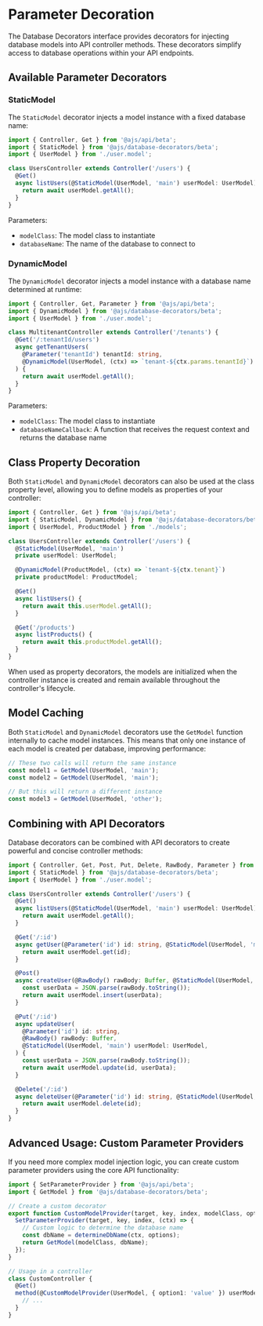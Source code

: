 # Parameter Decoration

The Database Decorators interface provides decorators for injecting database models into API controller methods. These decorators simplify access to database operations within your API endpoints.

## Available Parameter Decorators

### StaticModel

The `StaticModel` decorator injects a model instance with a fixed database name:

```typescript
import { Controller, Get } from '@ajs/api/beta';
import { StaticModel } from '@ajs/database-decorators/beta';
import { UserModel } from './user.model';

class UsersController extends Controller('/users') {
  @Get()
  async listUsers(@StaticModel(UserModel, 'main') userModel: UserModel) {
    return await userModel.getAll();
  }
}
```

Parameters:

- `modelClass`: The model class to instantiate
- `databaseName`: The name of the database to connect to

### DynamicModel

The `DynamicModel` decorator injects a model instance with a database name determined at runtime:

```typescript
import { Controller, Get, Parameter } from '@ajs/api/beta';
import { DynamicModel } from '@ajs/database-decorators/beta';
import { UserModel } from './user.model';

class MultitenantController extends Controller('/tenants') {
  @Get('/:tenantId/users')
  async getTenantUsers(
    @Parameter('tenantId') tenantId: string,
    @DynamicModel(UserModel, (ctx) => `tenant-${ctx.params.tenantId}`) userModel: UserModel,
  ) {
    return await userModel.getAll();
  }
}
```

Parameters:

- `modelClass`: The model class to instantiate
- `databaseNameCallback`: A function that receives the request context and returns the database name

## Class Property Decoration

Both `StaticModel` and `DynamicModel` decorators can also be used at the class property level, allowing you to define models as properties of your controller:

```typescript
import { Controller, Get } from '@ajs/api/beta';
import { StaticModel, DynamicModel } from '@ajs/database-decorators/beta';
import { UserModel, ProductModel } from './models';

class UsersController extends Controller('/users') {
  @StaticModel(UserModel, 'main')
  private userModel: UserModel;

  @DynamicModel(ProductModel, (ctx) => `tenant-${ctx.tenant}`)
  private productModel: ProductModel;

  @Get()
  async listUsers() {
    return await this.userModel.getAll();
  }

  @Get('/products')
  async listProducts() {
    return await this.productModel.getAll();
  }
}
```

When used as property decorators, the models are initialized when the controller instance is created and remain available throughout the controller's lifecycle.

## Model Caching

Both `StaticModel` and `DynamicModel` decorators use the `GetModel` function internally to cache model instances. This means that only one instance of each model is created per database, improving performance:

```typescript
// These two calls will return the same instance
const model1 = GetModel(UserModel, 'main');
const model2 = GetModel(UserModel, 'main');

// But this will return a different instance
const model3 = GetModel(UserModel, 'other');
```

## Combining with API Decorators

Database decorators can be combined with API decorators to create powerful and concise controller methods:

```typescript
import { Controller, Get, Post, Put, Delete, RawBody, Parameter } from '@ajs/api/beta';
import { StaticModel } from '@ajs/database-decorators/beta';
import { UserModel } from './user.model';

class UsersController extends Controller('/users') {
  @Get()
  async listUsers(@StaticModel(UserModel, 'main') userModel: UserModel) {
    return await userModel.getAll();
  }

  @Get('/:id')
  async getUser(@Parameter('id') id: string, @StaticModel(UserModel, 'main') userModel: UserModel) {
    return await userModel.get(id);
  }

  @Post()
  async createUser(@RawBody() rawBody: Buffer, @StaticModel(UserModel, 'main') userModel: UserModel) {
    const userData = JSON.parse(rawBody.toString());
    return await userModel.insert(userData);
  }

  @Put('/:id')
  async updateUser(
    @Parameter('id') id: string,
    @RawBody() rawBody: Buffer,
    @StaticModel(UserModel, 'main') userModel: UserModel,
  ) {
    const userData = JSON.parse(rawBody.toString());
    return await userModel.update(id, userData);
  }

  @Delete('/:id')
  async deleteUser(@Parameter('id') id: string, @StaticModel(UserModel, 'main') userModel: UserModel) {
    return await userModel.delete(id);
  }
}
```

## Advanced Usage: Custom Parameter Providers

If you need more complex model injection logic, you can create custom parameter providers using the core API functionality:

```typescript
import { SetParameterProvider } from '@ajs/api/beta';
import { GetModel } from '@ajs/database-decorators/beta';

// Create a custom decorator
export function CustomModelProvider(target, key, index, modelClass, options) {
  SetParameterProvider(target, key, index, (ctx) => {
    // Custom logic to determine the database name
    const dbName = determineDbName(ctx, options);
    return GetModel(modelClass, dbName);
  });
}

// Usage in a controller
class CustomController {
  @Get()
  method(@CustomModelProvider(UserModel, { option1: 'value' }) userModel) {
    // ...
  }
}
```
